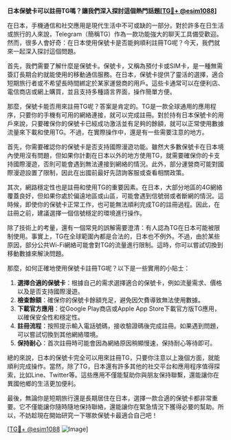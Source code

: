 **日本保號卡可以註冊TG嗎？讓我們深入探討這個熱門話題[[TG💪+ @esim1088](https://t.me/s/esim1088)]**

在日本，手機通信和社交應用是現代生活中不可或缺的一部分。對於許多在日生活或旅行的人來說，Telegram（簡稱TG）作為一款功能強大的聊天工具備受歡迎。然而，很多人會好奇：在日本使用保號卡是否能夠順利註冊TG呢？今天，我們就來一起深入探討這個問題。

首先，我們需要了解什麼是保號卡。保號卡，又稱為預付卡或SIM卡，是一種無需簽訂長期合約就能使用的移動通信服務。在日本，保號卡提供了靈活的選擇，適合短期旅行者或不希望長時間綁定於某家運營商的用戶。這些卡通常可以在便利店、電信商店或網上購買，並且支持多種語言界面，操作簡單方便。

那麼，保號卡能否用來註冊TG呢？答案是肯定的。TG是一款全球通用的應用程序，只要你的手機有可用的網絡連接，就可以完成註冊。對於持有日本保號卡的用戶來說，只要確保你的保號卡已經成功激活並有足夠的餘額，就可以正常使用數據流量來下載和使用TG。不過，在實際操作中，還是有一些需要注意的地方。

首先，你需要確認你的保號卡是否支持國際漫遊功能。雖然大多數保號卡在日本境內使用沒有問題，但如果你計劃在日本以外的地方使用TG，就需要確保你的卡支持國際漫遊，否則可能會遇到無法連接到網絡的情況。此外，部分運營商可能對國際漫遊設置了限制，因此在出國前最好先諮詢客服或查看相關政策。

其次，網路穩定性也是註冊和使用TG的重要因素。在日本，大部分地區的4G網絡覆蓋良好，但如果你處於偏遠地區或山區，可能會遇到信號弱或者斷網的情況。這時候，即使你的保號卡正常工作，也可能無法順利完成TG的註冊過程。因此，在註冊之前，建議選擇一個信號穩定的環境進行操作。

除了技術上的考量，還有一個常見的誤解需要澄清：有人認為TG在日本可能被限制使用。事實上，TG在全球範圍內都是合法的，日本也不例外。不過，由於某些原因，部分公共Wi-Fi網絡可能會對TG的流量進行限制。這時，你可以嘗試切換到移動數據來解決問題。

那麼，如何正確地使用保號卡註冊TG呢？以下是一些實用的小貼士：

1. **選擇合適的保號卡**：根據自己的需求選擇適合的保號卡，例如流量需求、價格以及是否支持國際漫遊。
2. **檢查餘額**：確保你的保號卡餘額充足，避免因欠費導致無法使用數據。
3. **下載官方應用**：從Google Play商店或Apple App Store下載官方版TG應用，以確保安全性和穩定性。
4. **註冊流程**：按照提示輸入電話號碼，接收驗證碼後完成註冊。如果遇到問題，可以嘗試切換到其他網絡環境。
5. **保持耐心**：首次註冊時可能會因為網絡原因稍顯慢速，保持耐心等待即可。

總的來說，日本的保號卡完全可以用來註冊TG，只要你注意以上幾個方面，就能順利完成操作。當然，除了TG，日本還有許多其他的社交平台和應用程序值得探索，比如Line、Twitter等。這些應用不僅能幫助你與朋友保持聯繫，還能讓你在異國他鄉的生活更加便利。

最後，無論你是短期旅行還是長期居住在日本，選擇一款合適的保號卡都非常重要。它不僅能讓你隨時隨地保持聯絡，還能讓你在緊急情況下獲得必要的幫助。所以，不妨趁現在開始研究一下哪款保號卡最適合自己吧！

[[TG💪+ @esim1088](https://t.me/s/esim1088) ![Image](https://i.postimg.cc/4NQfJmqS/Snipaste-2025-05-13-00-14-12.png)]